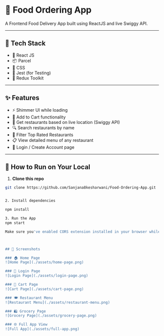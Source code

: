 # 🍕 Food Ordering App

A Frontend Food Delivery App built using ReactJS and live Swiggy API.  

---

## 🔧 Tech Stack

- 🧠 React JS
- 📦 Parcel
- 🎨 CSS
- 🧪 Jest (for Testing)
- 🧰 Redux Toolkit

---

## ✨ Features

- ⚡ Shimmer UI while loading
- 🛒 Add to Cart functionality
- 📍 Get restaurants based on live location (Swiggy API)
- 🔍 Search restaurants by name
- 🌟 Filter Top Rated Restaurants
- 📋 View detailed menu of any restaurant
- 👤 Login / Create Account page

---

## 🚀 How to Run on Your Local

1. **Clone this repo**

```bash
git clone https://github.com/Sanjana8kesharwani/Food-Ordering-App.git


2. Install dependencies

npm install

3. Run the App
npm start

Make sure you've enabled CORS extension installed in your browser while fetching Swiggy Live API



## 📸 Screenshots

### 🏠 Home Page  
![Home Page](./assets/home-page.png)

### 🔐 Login Page  
![Login Page](./assets/login-page.png)

### 🛒 Cart Page  
![Cart Page](./assets/cart-page.png)

### 🍽️ Restaurant Menu  
![Restaurant Menu](./assets/restaurant-menu.png)

### 🛍️ Grocery Page  
![Grocery Page](./assets/grocery-page.png)

### 🌐 Full App View  
![Full App](./assets/full-app.png)
